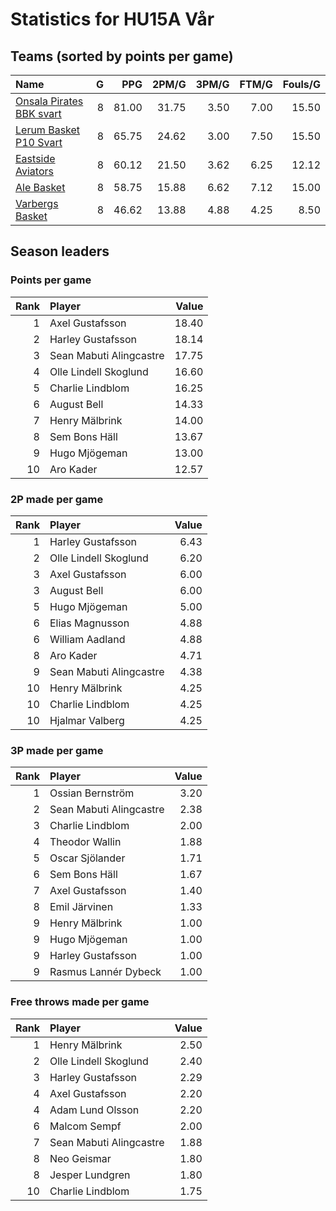 # Statistics for HU15A Vår

## Teams (sorted by points per game)

| Name | G | PPG | 2PM/G | 3PM/G | FTM/G | Fouls/G |
|:-----|--:|----:|------:|------:|------:|--------:|
| [Onsala Pirates BBK svart](hu15a_vår_team_1.md) | 8 | 81.00 | 31.75 | 3.50 | 7.00 | 15.50 |
| [Lerum Basket P10 Svart](hu15a_vår_team_2.md) | 8 | 65.75 | 24.62 | 3.00 | 7.50 | 15.50 |
| [Eastside Aviators](hu15a_vår_team_3.md) | 8 | 60.12 | 21.50 | 3.62 | 6.25 | 12.12 |
| [Ale Basket](hu15a_vår_team_4.md) | 8 | 58.75 | 15.88 | 6.62 | 7.12 | 15.00 |
| [Varbergs Basket](hu15a_vår_team_5.md) | 8 | 46.62 | 13.88 | 4.88 | 4.25 | 8.50 |

## Season leaders

### Points per game

| Rank | Player | Value |
|----:|:-------|------:|
| 1 | Axel Gustafsson | 18.40 |
| 2 | Harley Gustafsson | 18.14 |
| 3 | Sean Mabuti Alingcastre | 17.75 |
| 4 | Olle Lindell Skoglund | 16.60 |
| 5 | Charlie Lindblom | 16.25 |
| 6 | August Bell | 14.33 |
| 7 | Henry Mälbrink | 14.00 |
| 8 | Sem Bons Häll | 13.67 |
| 9 | Hugo Mjögeman | 13.00 |
| 10 | Aro Kader | 12.57 |

### 2P made per game

| Rank | Player | Value |
|----:|:-------|------:|
| 1 | Harley Gustafsson | 6.43 |
| 2 | Olle Lindell Skoglund | 6.20 |
| 3 | Axel Gustafsson | 6.00 |
| 3 | August Bell | 6.00 |
| 5 | Hugo Mjögeman | 5.00 |
| 6 | Elias Magnusson | 4.88 |
| 6 | William Aadland | 4.88 |
| 8 | Aro Kader | 4.71 |
| 9 | Sean Mabuti Alingcastre | 4.38 |
| 10 | Henry Mälbrink | 4.25 |
| 10 | Charlie Lindblom | 4.25 |
| 10 | Hjalmar Valberg | 4.25 |

### 3P made per game

| Rank | Player | Value |
|----:|:-------|------:|
| 1 | Ossian Bernström | 3.20 |
| 2 | Sean Mabuti Alingcastre | 2.38 |
| 3 | Charlie Lindblom | 2.00 |
| 4 | Theodor Wallin | 1.88 |
| 5 | Oscar Sjölander | 1.71 |
| 6 | Sem Bons Häll | 1.67 |
| 7 | Axel Gustafsson | 1.40 |
| 8 | Emil Järvinen | 1.33 |
| 9 | Henry Mälbrink | 1.00 |
| 9 | Hugo Mjögeman | 1.00 |
| 9 | Harley Gustafsson | 1.00 |
| 9 | Rasmus Lannér Dybeck | 1.00 |

### Free throws made per game

| Rank | Player | Value |
|----:|:-------|------:|
| 1 | Henry Mälbrink | 2.50 |
| 2 | Olle Lindell Skoglund | 2.40 |
| 3 | Harley Gustafsson | 2.29 |
| 4 | Axel Gustafsson | 2.20 |
| 4 | Adam Lund Olsson | 2.20 |
| 6 | Malcom Sempf | 2.00 |
| 7 | Sean Mabuti Alingcastre | 1.88 |
| 8 | Neo Geismar | 1.80 |
| 8 | Jesper Lundgren | 1.80 |
| 10 | Charlie Lindblom | 1.75 |

